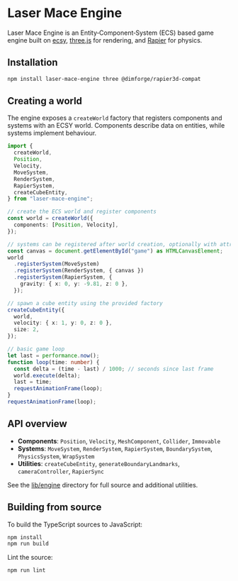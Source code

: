 # Laser Mace Engine

Laser Mace Engine is an Entity‑Component‑System (ECS) based game engine built on [ecsy](https://ecsy.io/), [three.js](https://threejs.org/) for rendering, and [Rapier](https://rapier.rs/) for physics.

## Installation

```bash
npm install laser-mace-engine three @dimforge/rapier3d-compat
```

## Creating a world

The engine exposes a `createWorld` factory that registers components and systems with an ECSY world. Components describe data on entities, while systems implement behaviour.

```ts
import {
  createWorld,
  Position,
  Velocity,
  MoveSystem,
  RenderSystem,
  RapierSystem,
  createCubeEntity,
} from "laser-mace-engine";

// create the ECS world and register components
const world = createWorld({
  components: [Position, Velocity],
});

// systems can be registered after world creation, optionally with attributes
const canvas = document.getElementById("game") as HTMLCanvasElement;
world
  .registerSystem(MoveSystem)
  .registerSystem(RenderSystem, { canvas })
  .registerSystem(RapierSystem, {
    gravity: { x: 0, y: -9.81, z: 0 },
  });

// spawn a cube entity using the provided factory
createCubeEntity({
  world,
  velocity: { x: 1, y: 0, z: 0 },
  size: 2,
});

// basic game loop
let last = performance.now();
function loop(time: number) {
  const delta = (time - last) / 1000; // seconds since last frame
  world.execute(delta);
  last = time;
  requestAnimationFrame(loop);
}
requestAnimationFrame(loop);
```

## API overview

- **Components**: `Position`, `Velocity`, `MeshComponent`, `Collider`, `Immovable`
- **Systems**: `MoveSystem`, `RenderSystem`, `RapierSystem`, `BoundarySystem`, `PhysicsSystem`, `WrapSystem`
- **Utilities**: `createCubeEntity`, `generateBoundaryLandmarks`, `cameraController`, `RapierSync`

See the [lib/engine](lib/engine) directory for full source and additional utilities.

## Building from source

To build the TypeScript sources to JavaScript:

```bash
npm install
npm run build
```

Lint the source:

```bash
npm run lint
```
